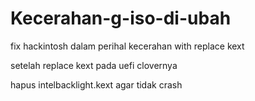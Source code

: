 # Kecerahan-g-iso-di-ubah
fix hackintosh dalam perihal kecerahan with replace kext


setelah replace kext pada uefi clovernya

hapus intelbacklight.kext agar tidak crash
